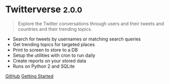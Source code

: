 # Twitterverse <small>2.0.0</small>
> Explore the Twitter conversations through users and their tweets and countries and their trending topics.

- Search for tweets by usernames or matching search queries
- Get trending topics for targeted places
- Print to screen to store to a DB
- Setup the utilities with cron to run daily
- Create reports on your stored data
- Runs on Python 2 and SQLite

[GitHub](https://github.com/michaelcurrin/twitterverse/)
[Getting Started](#twitterverse)
